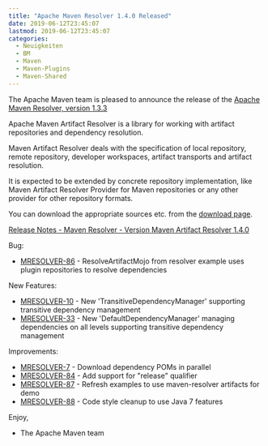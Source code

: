 ```yaml
---
title: "Apache Maven Resolver 1.4.0 Released"
date: 2019-06-12T23:45:07
lastmod: 2019-06-12T23:45:07
categories:
  - Neuigkeiten
  - BM
  - Maven
  - Maven-Plugins
  - Maven-Shared
---
```

The Apache Maven team is pleased to announce the release of the 
[Apache Maven Resolver, version 1.3.3](https://maven.apache.org/resolver/index.html)

Apache Maven Artifact Resolver is a library for working with artifact
repositories and dependency resolution.

Maven Artifact Resolver deals with the specification of local repository,
remote repository, developer workspaces, artifact transports and artifact
resolution.

It is expected to be extended by concrete repository implementation, like Maven
Artifact Resolver Provider for Maven repositories or any other provider for
other repository formats.


You can download the appropriate sources etc. from the [download page](https://maven.apache.org/resolver/download.cgi).

<!-- more -->

[Release Notes - Maven Resolver - Version Maven Artifact Resolver 1.4.0](https://issues.apache.org/jira/secure/ReleaseNote.jspa?projectId=12320628&version=12345229)

Bug:

* [MRESOLVER-86](https://issues.apache.org/jira/browse/MRESOLVER-86) - ResolveArtifactMojo from resolver example uses plugin repositories to resolve dependencies

New Features:

* [MRESOLVER-10](https://issues.apache.org/jira/browse/MRESOLVER-10) - New 'TransitiveDependencyManager' supporting transitive dependency management
* [MRESOLVER-33](https://issues.apache.org/jira/browse/MRESOLVER-33) - New 'DefaultDependencyManager' managing dependencies on all levels supporting transitive dependency management

Improvements:

* [MRESOLVER-7](https://issues.apache.org/jira/browse/MRESOLVER-7) - Download dependency POMs in parallel
* [MRESOLVER-84](https://issues.apache.org/jira/browse/MRESOLVER-84) - Add support for "release" qualifier
* [MRESOLVER-87](https://issues.apache.org/jira/browse/MRESOLVER-87) - Refresh examples to use maven-resolver artifacts for demo
* [MRESOLVER-88](https://issues.apache.org/jira/browse/MRESOLVER-88) - Code style cleanup to use Java 7 features

Enjoy,

- The Apache Maven team
